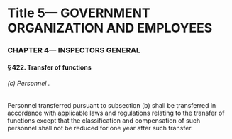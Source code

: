 
# Title 5— GOVERNMENT ORGANIZATION AND EMPLOYEES
### CHAPTER 4— INSPECTORS GENERAL
#### § 422. Transfer of functions
###### (c) Personnel .

Personnel transferred pursuant to subsection (b) shall be transferred in accordance with applicable laws and regulations relating to the transfer of functions except that the classification and compensation of such personnel shall not be reduced for one year after such transfer.
